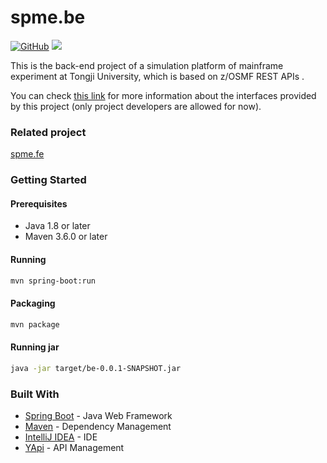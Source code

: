 # spme.be 

<p align="left">
<a href ="https://github.com/ReGetALife/spme.be/blob/master/LICENSE"><img alt="GitHub" src="https://img.shields.io/badge/license-MIT-blue"></a>
<a href="https://travis-ci.com/ReGetALife/spme.be"><img src="https://travis-ci.com/ReGetALife/spme.be.svg?token=xxdBSxeuzqfeBx7LkjpY&branch=master"></a>
</p>

This is the back-end project of a simulation platform of mainframe experiment at Tongji University, which is based on z/OSMF REST APIs . 

You can check [this link](http://139.199.75.41:3000/project/11/interface/api) for more information about the interfaces provided by this project (only project developers are allowed for now).

### Related project

[spme.fe](https://github.com/ReGetALife/spme.fe)

### Getting Started

#### Prerequisites

* Java 1.8 or later
* Maven 3.6.0 or later

#### Running

```bash
mvn spring-boot:run
```

#### Packaging

```bash
mvn package
```
#### Running jar

```bash
java -jar target/be-0.0.1-SNAPSHOT.jar
```

### Built With

* [Spring Boot](https://spring.io/projects/spring-boot) - Java Web Framework
* [Maven](https://maven.apache.org/) - Dependency Management
* [IntelliJ IDEA](https://www.jetbrains.com/idea/) - IDE
* [YApi](https://github.com/YMFE/yapi) - API Management
